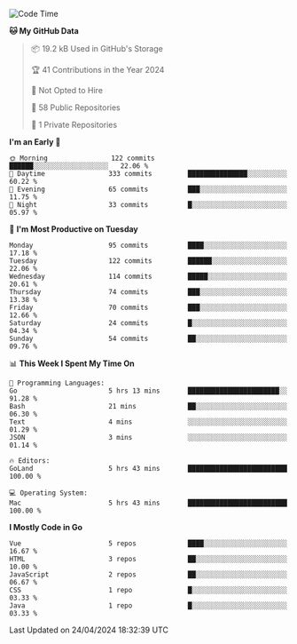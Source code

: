 <!--START_SECTION:waka-->
![Code Time](http://img.shields.io/badge/Code%20Time-1%2C072%20hrs%2028%20mins-blue)

**🐱 My GitHub Data** 

> 📦 19.2 kB Used in GitHub's Storage 
 > 
> 🏆 41 Contributions in the Year 2024
 > 
> 🚫 Not Opted to Hire
 > 
> 📜 58 Public Repositories 
 > 
> 🔑 1 Private Repositories 
 > 
**I'm an Early 🐤** 

```text
🌞 Morning                122 commits         ██████░░░░░░░░░░░░░░░░░░░   22.06 % 
🌆 Daytime                333 commits         ███████████████░░░░░░░░░░   60.22 % 
🌃 Evening                65 commits          ███░░░░░░░░░░░░░░░░░░░░░░   11.75 % 
🌙 Night                  33 commits          █░░░░░░░░░░░░░░░░░░░░░░░░   05.97 % 
```
📅 **I'm Most Productive on Tuesday** 

```text
Monday                   95 commits          ████░░░░░░░░░░░░░░░░░░░░░   17.18 % 
Tuesday                  122 commits         ██████░░░░░░░░░░░░░░░░░░░   22.06 % 
Wednesday                114 commits         █████░░░░░░░░░░░░░░░░░░░░   20.61 % 
Thursday                 74 commits          ███░░░░░░░░░░░░░░░░░░░░░░   13.38 % 
Friday                   70 commits          ███░░░░░░░░░░░░░░░░░░░░░░   12.66 % 
Saturday                 24 commits          █░░░░░░░░░░░░░░░░░░░░░░░░   04.34 % 
Sunday                   54 commits          ██░░░░░░░░░░░░░░░░░░░░░░░   09.76 % 
```


📊 **This Week I Spent My Time On** 

```text
💬 Programming Languages: 
Go                       5 hrs 13 mins       ███████████████████████░░   91.28 % 
Bash                     21 mins             ██░░░░░░░░░░░░░░░░░░░░░░░   06.30 % 
Text                     4 mins              ░░░░░░░░░░░░░░░░░░░░░░░░░   01.29 % 
JSON                     3 mins              ░░░░░░░░░░░░░░░░░░░░░░░░░   01.14 % 

🔥 Editors: 
GoLand                   5 hrs 43 mins       █████████████████████████   100.00 % 

💻 Operating System: 
Mac                      5 hrs 43 mins       █████████████████████████   100.00 % 
```

**I Mostly Code in Go** 

```text
Vue                      5 repos             ████░░░░░░░░░░░░░░░░░░░░░   16.67 % 
HTML                     3 repos             ██░░░░░░░░░░░░░░░░░░░░░░░   10.00 % 
JavaScript               2 repos             ██░░░░░░░░░░░░░░░░░░░░░░░   06.67 % 
CSS                      1 repo              █░░░░░░░░░░░░░░░░░░░░░░░░   03.33 % 
Java                     1 repo              █░░░░░░░░░░░░░░░░░░░░░░░░   03.33 % 
```




 Last Updated on 24/04/2024 18:32:39 UTC
<!--END_SECTION:waka-->
